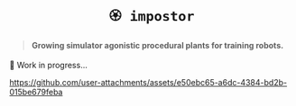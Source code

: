 <div align="center">

# `🏵 impostor`

</div>

> #### Growing simulator agonistic procedural plants for training robots.

🚧 Work in progress...


https://github.com/user-attachments/assets/e50ebc65-a6dc-4384-bd2b-015be679feba

